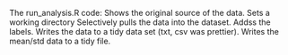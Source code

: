 The run_analysis.R code:
Shows the original source of the data.
Sets a working directory
Selectively pulls the data into the dataset.
Addss the labels.
Writes the data to a tidy data set (txt, csv was prettier).
Writes the mean/std data to a tidy file.
